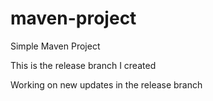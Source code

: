 # maven-project

Simple Maven Project

This is the release branch I created

Working on new updates in the release branch
